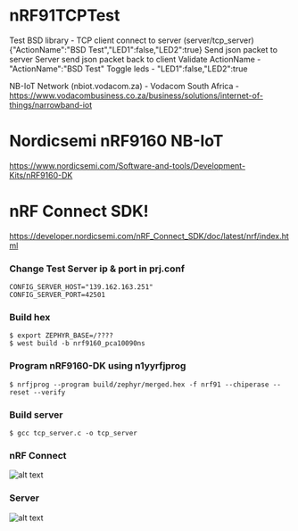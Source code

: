 # nRF91TCPTest

Test BSD library - TCP client connect to server (server/tcp_server)
    {"ActionName":"BSD Test","LED1":false,"LED2":true}
    Send json packet to server
    Server send json packet back to client
    Validate ActionName - "ActionName":"BSD Test"
    Toggle leds  - "LED1":false,"LED2":true

NB-IoT Network (nbiot.vodacom.za) - Vodacom South Africa - https://www.vodacombusiness.co.za/business/solutions/internet-of-things/narrowband-iot 

# Nordicsemi nRF9160 NB-IoT 
https://www.nordicsemi.com/Software-and-tools/Development-Kits/nRF9160-DK

# nRF Connect SDK!
https://developer.nordicsemi.com/nRF_Connect_SDK/doc/latest/nrf/index.html

### Change Test Server ip & port in prj.conf  
    CONFIG_SERVER_HOST="139.162.163.251"
    CONFIG_SERVER_PORT=42501

### Build hex 
    $ export ZEPHYR_BASE=/????
    $ west build -b nrf9160_pca10090ns

### Program nRF9160-DK using n1yyrfjprog
    $ nrfjprog --program build/zephyr/merged.hex -f nrf91 --chiperase --reset --verify

### Build server
    $ gcc tcp_server.c -o tcp_server


### nRF Connect
![alt text](https://raw.githubusercontent.com/fsieberhagen/nRF91TCPTest/master/images/nRFConnect.jpg)


### Server
![alt text](https://raw.githubusercontent.com/fsieberhagen/nRF91TCPTest/master/images/server.jpg)




